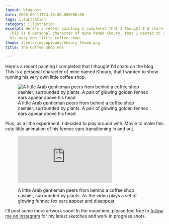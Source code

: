 ```yaml
---
layout: blogpost
date: 2020-08-11T14:40:00.000+00:00
tags: illustration
category: illustration
excerpt: Here's a recent painting I completed that I thought I'd share on the blog.
  This is a personal character of mine named Khoury, that I wanted to show running
  his very own little coffee shop.
thumb: assets/img/uploads/khoury_thumb.png
title: The Coffee Shop Fox

---
```

Here's a recent painting I completed that I thought I'd share on the blog. This is a personal character of mine named Khoury, that I wanted to show running his very own little coffee shop.

<figure class="media">
<img src="http://www.staceyjenkins.co.uk/assets/img/uploads/khoury_coffee_shop_blog.png" alt=
"A little Arab gentleman peers from behind a coffee shop cashier, surrounded by plants. A pair of glowing golden fennec ears appear above his head">
<figcaption>A little Arab gentleman peers from behind a coffee shop cashier, surrounded by plants. A pair of glowing golden fennec ears appear above his head.</figcaption>
</figure>

Plus, as a little experiment, I decided to play around with iMovie to make this cute little animation of his fennec ears transitioning in and out.

<figure class="media"><div class='embed-container'><iframe src='https://www.youtube.com/embed/SxLqzi5vqjs' frameborder='0' allowfullscreen></iframe></div><figcaption> <p>A little Arab gentleman peers from behind a coffee shop cashier, surrounded by plants. As the video plays a set of glowing fennec fox ears appear and disappear.</p> </figcaption> </figure>

I'll post some more artwork soon! In the meantime, please feel free to [follow me on Instagram](http://www.instagram.com/froginajar) for my latest sketches and work in progress shots.